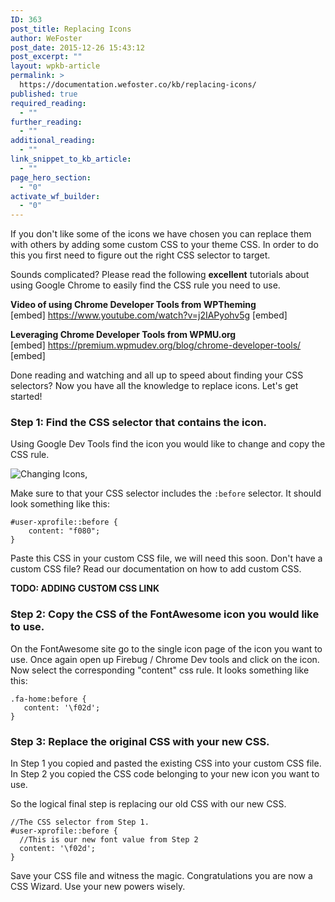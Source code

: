 ```yaml
---
ID: 363
post_title: Replacing Icons
author: WeFoster
post_date: 2015-12-26 15:43:12
post_excerpt: ""
layout: wpkb-article
permalink: >
  https://documentation.wefoster.co/kb/replacing-icons/
published: true
required_reading:
  - ""
further_reading:
  - ""
additional_reading:
  - ""
link_snippet_to_kb_article:
  - ""
page_hero_section:
  - "0"
activate_wf_builder:
  - "0"
---
```

If you don't like some of the icons we have chosen you can replace them with others by adding some custom CSS to your theme CSS. In order to do this you first need to figure out the right CSS selector to target.

Sounds complicated? Please read the following **excellent** tutorials about using Google Chrome to easily find the CSS rule you need to use.

**Video of using Chrome Developer Tools from WPTheming**  
[embed] https://www.youtube.com/watch?v=j2IAPyohv5g [embed]

**Leveraging Chrome Developer Tools from WPMU.org**  
[embed] https://premium.wpmudev.org/blog/chrome-developer-tools/ [embed]

Done reading and watching and all up to speed about finding your CSS selectors? Now you have all the knowledge to replace icons. Let's get started!

### Step 1: Find the CSS selector that contains the icon.

Using Google Dev Tools find the icon you would like to change and copy the CSS rule.

![Changing Icons][1],

Make sure to that your CSS selector includes the `:before` selector. It should look something like this:

    #user-xprofile::before {
        content: "f080";
    }
    

Paste this CSS in your custom CSS file, we will need this soon. Don't have a custom CSS file? Read our documentation on how to add custom CSS.

**TODO: ADDING CUSTOM CSS LINK**

### Step 2: Copy the CSS of the FontAwesome icon you would like to use.

On the FontAwesome site go to the single icon page of the icon you want to use. Once again open up Firebug / Chrome Dev tools and click on the icon. Now select the corresponding "content" css rule. It looks something like this:

    .fa-home:before {
       content: '\f02d';
    }
    

### Step 3: Replace the original CSS with your new CSS.

In Step 1 you copied and pasted the existing CSS into your custom CSS file.  
In Step 2 you copied the CSS code belonging to your new icon you want to use.

So the logical final step is replacing our old CSS with our new CSS.

    //The CSS selector from Step 1.
    #user-xprofile::before {
      //This is our new font value from Step 2
      content: '\f02d';
    }
    

Save your CSS file and witness the magic. Congratulations you are now a CSS Wizard. Use your new powers wisely.

 [1]: https://raw.githubusercontent.com/WeFoster/Documentation/master/screenshots/icon-change.png